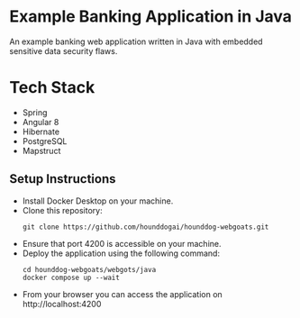 # Example Banking Application in Java

An example banking web application written in Java with embedded sensitive data security flaws.

# Tech Stack
- Spring
- Angular 8
- Hibernate
- PostgreSQL
- Mapstruct

## Setup Instructions
- Install Docker Desktop on your machine.
- Clone this repository:
  ```
  git clone https://github.com/hounddogai/hounddog-webgoats.git
  ```
- Ensure that port 4200 is accessible on your machine.
- Deploy the application using the following command:
  ```
  cd hounddog-webgoats/webgots/java
  docker compose up --wait
  ```
- From your browser you can access the application on http://localhost:4200
